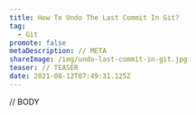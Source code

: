 ```yaml
---
title: How To Undo The Last Commit In Git?
tag:
  - Git
promote: false
metaDescription: // META
shareImage: /img/undo-last-commit-in-git.jpg
teaser: // TEASER
date: 2021-08-12T07:49:31.125Z
---
```

// BODY